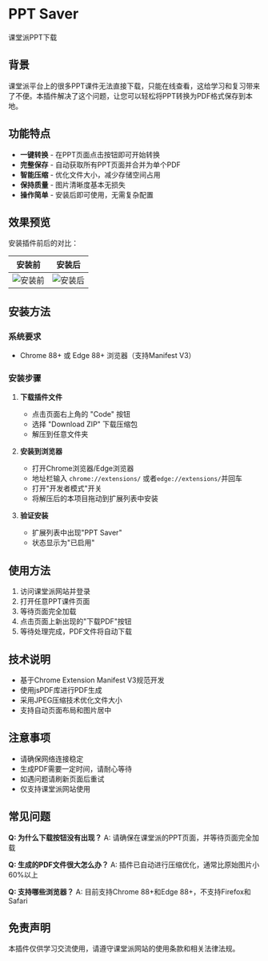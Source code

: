 # PPT Saver

课堂派PPT下载

## 背景

课堂派平台上的很多PPT课件无法直接下载，只能在线查看，这给学习和复习带来了不便。本插件解决了这个问题，让您可以轻松将PPT转换为PDF格式保存到本地。

## 功能特点

- **一键转换** - 在PPT页面点击按钮即可开始转换
- **完整保存** - 自动获取所有PPT页面并合并为单个PDF
- **智能压缩** - 优化文件大小，减少存储空间占用
- **保持质量** - 图片清晰度基本无损失
- **操作简单** - 安装后即可使用，无需复杂配置

## 效果预览

安装插件前后的对比：

| 安装前 | 安装后 |
|--------|--------|
| ![安装前](https://daytime001-picturebed.oss-cn-nanjing.aliyuncs.com/typora/20250806104602.png) | ![安装后](https://user-images.githubusercontent.com/33508232/138049173-56c32f48-f1df-4bbb-a11d-d7ce4578acaa.png) |

## 安装方法

### 系统要求
- Chrome 88+ 或 Edge 88+ 浏览器（支持Manifest V3）

### 安装步骤

1. **下载插件文件**
   - 点击页面右上角的 "Code" 按钮
   - 选择 "Download ZIP" 下载压缩包
   - 解压到任意文件夹

2. **安装到浏览器**
   - 打开Chrome浏览器/Edge浏览器
   - 地址栏输入 `chrome://extensions/` 或者`edge://extensions/`并回车
   - 打开"开发者模式"开关
   - 将解压后的本项目拖动到扩展列表中安装

3. **验证安装**
   - 扩展列表中出现"PPT Saver"
   - 状态显示为"已启用"

## 使用方法

1. 访问课堂派网站并登录
2. 打开任意PPT课件页面
3. 等待页面完全加载
4. 点击页面上新出现的"下载PDF"按钮
5. 等待处理完成，PDF文件将自动下载

## 技术说明

- 基于Chrome Extension Manifest V3规范开发
- 使用jsPDF库进行PDF生成
- 采用JPEG压缩技术优化文件大小
- 支持自动页面布局和图片居中

## 注意事项

- 请确保网络连接稳定
- 生成PDF需要一定时间，请耐心等待
- 如遇问题请刷新页面后重试
- 仅支持课堂派网站使用

## 常见问题

**Q: 为什么下载按钮没有出现？**
A: 请确保在课堂派的PPT页面，并等待页面完全加载

**Q: 生成的PDF文件很大怎么办？**
A: 插件已自动进行压缩优化，通常比原始图片小60%以上

**Q: 支持哪些浏览器？**
A: 目前支持Chrome 88+和Edge 88+，不支持Firefox和Safari

## 免责声明

本插件仅供学习交流使用，请遵守课堂派网站的使用条款和相关法律法规。

